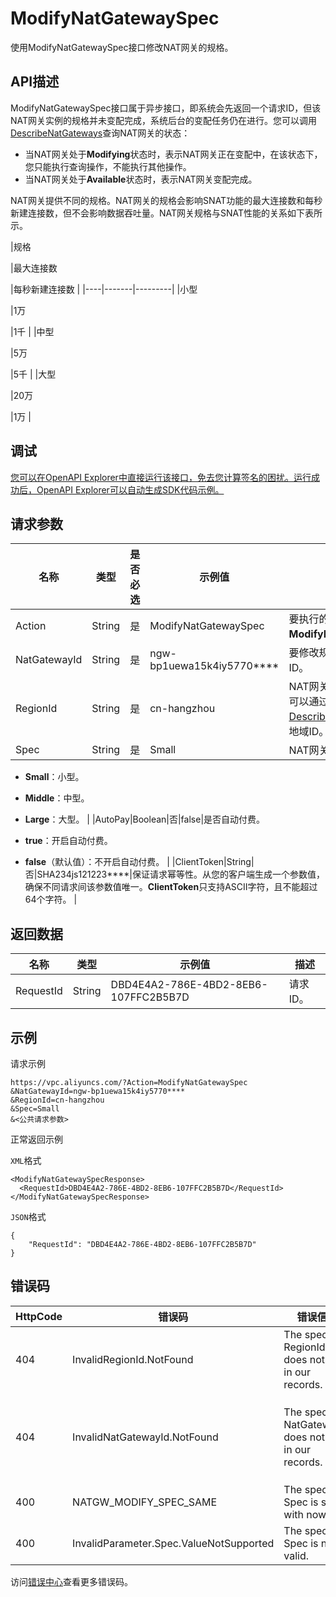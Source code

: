 # ModifyNatGatewaySpec

使用ModifyNatGatewaySpec接口修改NAT网关的规格。

## API描述

ModifyNatGatewaySpec接口属于异步接口，即系统会先返回一个请求ID，但该NAT网关实例的规格并未变配完成，系统后台的变配任务仍在进行。您可以调用[DescribeNatGateways](~~36054~~)查询NAT网关的状态：

-   当NAT网关处于**Modifying**状态时，表示NAT网关正在变配中，在该状态下，您只能执行查询操作，不能执行其他操作。
-   当NAT网关处于**Available**状态时，表示NAT网关变配完成。

NAT网关提供不同的规格。NAT网关的规格会影响SNAT功能的最大连接数和每秒新建连接数，但不会影响数据吞吐量。NAT网关规格与SNAT性能的关系如下表所示。

|规格

|最大连接数

|每秒新建连接数 |
|----|-------|---------|
|小型

|1万

|1千 |
|中型

|5万

|5千 |
|大型

|20万

|1万 |

## 调试

[您可以在OpenAPI Explorer中直接运行该接口，免去您计算签名的困扰。运行成功后，OpenAPI Explorer可以自动生成SDK代码示例。](https://api.aliyun.com/#product=Vpc&api=ModifyNatGatewaySpec&type=RPC&version=2016-04-28)

## 请求参数

|名称|类型|是否必选|示例值|描述|
|--|--|----|---|--|
|Action|String|是|ModifyNatGatewaySpec|要执行的操作。取值：**ModifyNatGatewaySpec**。 |
|NatGatewayId|String|是|ngw-bp1uewa15k4iy5770\*\*\*\*|要修改规格的NAT网关的ID。 |
|RegionId|String|是|cn-hangzhou|NAT网关所属的地域ID。您可以通过调用[DescribeRegions](~~36063~~)接口获取地域ID。 |
|Spec|String|是|Small|NAT网关的规格，取值：

 -   **Small**：小型。
-   **Middle**：中型。
-   **Large**：大型。 |
|AutoPay|Boolean|否|false|是否自动付费。

 -   **true**：开启自动付费。
-   **false**（默认值）：不开启自动付费。 |
|ClientToken|String|否|SHA234js121223\*\*\*\*|保证请求幂等性。从您的客户端生成一个参数值，确保不同请求间该参数值唯一。**ClientToken**只支持ASCII字符，且不能超过64个字符。 |

## 返回数据

|名称|类型|示例值|描述|
|--|--|---|--|
|RequestId|String|DBD4E4A2-786E-4BD2-8EB6-107FFC2B5B7D|请求ID。 |

## 示例

请求示例

```
https://vpc.aliyuncs.com/?Action=ModifyNatGatewaySpec
&NatGatewayId=ngw-bp1uewa15k4iy5770****
&RegionId=cn-hangzhou
&Spec=Small
&<公共请求参数>
```

正常返回示例

`XML`格式

```
<ModifyNatGatewaySpecResponse>
  <RequestId>DBD4E4A2-786E-4BD2-8EB6-107FFC2B5B7D</RequestId>
</ModifyNatGatewaySpecResponse>
```

`JSON`格式

```
{
    "RequestId": "DBD4E4A2-786E-4BD2-8EB6-107FFC2B5B7D"
}
```

## 错误码

|HttpCode|错误码|错误信息|描述|
|--------|---|----|--|
|404|InvalidRegionId.NotFound|The specified RegionId does not exist in our records.|指定的regionid不存在。|
|404|InvalidNatGatewayId.NotFound|The specified NatGatewayId does not exist in our records.|指定的 NatGatewayId 不存在，请您检查填写的 NatGatewayId 是否正确。|
|400|NATGW\_MODIFY\_SPEC\_SAME|The specified Spec is same with now.|该规格和当前规格一样。|
|400|InvalidParameter.Spec.ValueNotSupported|The specified Spec is not valid.|该规格不合法。|

访问[错误中心](https://error-center.alibabacloud.com/status/product/Vpc)查看更多错误码。

